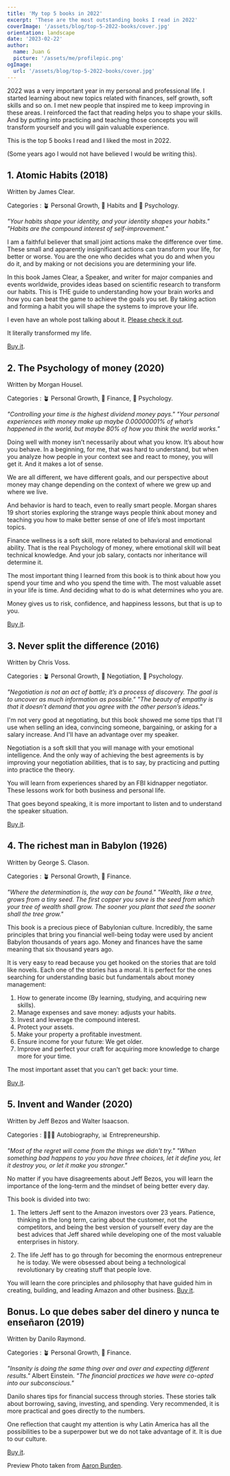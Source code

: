 ```yaml
---
title: 'My top 5 books in 2022'
excerpt: 'These are the most outstanding books I read in 2022'
coverImage: '/assets/blog/top-5-2022-books/cover.jpg'
orientation: landscape
date: '2023-02-22'
author:
  name: Juan G
  picture: '/assets/me/profilepic.png'
ogImage:
  url: '/assets/blog/top-5-2022-books/cover.jpg'
---
```


2022 was a very important year in my personal and professional life. I started learning about new topics related with finances, self growth, soft skills and so on.
I met new people that inspired me to keep improving in these areas.
I reinforced the fact that reading helps you to shape your skills. And by putting into practicing and teaching those concepts you will transform yourself and you will gain valuable experience.

This is the top 5 books I read and I liked the most in 2022.

(Some years ago I would not have believed I would be writing this).

## 1. Atomic Habits (2018)

Written by James Clear.

Categories : 🪴 Personal Growth, 📆 Habits and 🧠 Psychology.

_"Your habits shape your identity, and your identity shapes your habits."_
_"Habits are the compound interest of self-improvement."_

I am a faithful believer that small joint actions make the difference over time. These small and apparently insignificant actions can transform your life, for better or worse. You are the one who decides what you do and when you do it, and by making or not decisions you are determining your life.

In this book James Clear, a Speaker, and writer for major companies and events worldwide, provides ideas based on scientific research to transform our habits.
This is THE guide to understanding how your brain works and how you can beat the game to achieve the goals you set.
By taking action and forming a habit you will shape the systems to improve your life.

I even have an whole post talking about it. [Please check it out](https://www.juango.dev/posts/atomic-habits).

It literally transformed my life.

[Buy it](https://jamesclear.com/atomic-habits).

## 2. The Psychology of money (2020)

Written by Morgan Housel.

Categories : 🪴 Personal Growth, 🐷 Finance, 🧠 Psychology.

_"Controlling your time is the highest dividend money pays."_
_"Your personal experiences with money make up maybe 0.00000001% of what’s happened in the world, but maybe 80% of how you think the world works."_

Doing well with money isn’t necessarily about what you know. It’s about how you behave. In a beginning, for me, that was hard to understand, but when you analyze how people in your context see and react to money, you will get it. And it makes a lot of sense.

We are all different, we have different goals, and our perspective about money may change depending on the context of where we grew up and where we live.

And behavior is hard to teach, even to really smart people. Morgan shares 19 short stories exploring the strange ways people think about money and teaching you how to make better sense of one of life’s most important topics.

Finance wellness is a soft skill, more related to behavioral and emotional ability. That is the real Psychology of money, where emotional skill will beat technical knowledge. And your job salary, contacts nor inheritance will determine it.

The most important thing I learned from this book is to think about how you spend your time and who you spend the time with. The most valuable asset in your life is time. And deciding what to do is what determines who you are.

Money gives us to risk, confidence, and happiness lessons, but that is up to you.

[Buy it](https://www.amazon.com/Psychology-Money-Timeless-lessons-happiness/dp/0857197681).

## 3. Never split the difference (2016)

Written by Chris Voss.

Categories : 🪴 Personal Growth, 🤝 Negotiation, 🧠 Psychology.

_"Negotiation is not an act of battle; it’s a process of discovery. The goal is to uncover as much information as possible."_
_"The beauty of empathy is that it doesn’t demand that you agree with the other person’s ideas."_

I'm not very good at negotiating, but this book showed me some tips that I'll use when selling an idea, convincing someone, bargaining, or asking for a salary increase. And I'll have an advantage over my speaker.

Negotiation is a soft skill that you will manage with your emotional intelligence. And the only way of achieving the best agreements is by improving your negotiation abilities, that is to say, by practicing and putting into practice the theory.

You will learn from experiences shared by an FBI kidnapper negotiator. These lessons work for both business and personal life.

That goes beyond speaking, it is more important to listen and to understand the speaker situation.

[Buy it](https://www.amazon.com/Never-Split-Difference-Negotiating-Depended/dp/0062407805).

## 4. The richest man in Babylon (1926)

Written by George S. Clason.

Categories : 🪴 Personal Growth, 🐷 Finance.

_"Where the determination is, the way can be found."_
_"Wealth, like a tree, grows from a tiny seed. The first copper you save is the seed from which your tree of wealth shall grow. The sooner you plant that seed the sooner shall the tree grow."_

This book is a precious piece of Babylonian culture. Incredibly, the same principles that bring you financial well-being today were used by ancient Babylon thousands of years ago. Money and finances have the same meaning that six thousand years ago.

It is very easy to read because you get hooked on the stories that are told like novels. Each one of the stories has a moral. It is perfect for the ones searching for understanding basic but fundamentals about money management:

1. How to generate income (By learning, studying, and acquiring new skills).
2. Manage expenses and save money: adjusts your habits.
3. Invest and leverage the compound interest.
4. Protect your assets.
5. Make your property a profitable investment.
6. Ensure income for your future: We get older.
7. Improve and perfect your craft for acquiring more knowledge to charge more for your time.

The most important asset that you can't get back: your time.

[Buy it](https://www.buscalibre.com.co/libro-the-richest-man-in-babylon-original-1926-edition-libro-en-ingles/9781508524359/p/53644915).

## 5. Invent and Wander (2020)

Written by Jeff Bezos and Walter Isaacson.

Categories : 💆🏻‍♂️ Autobiography, 📊 Entrepreneurship.

_"Most of the regret will come from the things we didn't try."_
_"When something bad happens to you you have three choices, let it define you, let it destroy you, or let it make you stronger."_

No matter if you have disagreements about Jeff Bezos, you will learn the importance of the long-term and the mindset of being better every day.

This book is divided into two:

1. The letters Jeff sent to the Amazon investors over 23 years. Patience, thinking in the long term, caring about the customer, not the competitors, and being the best version of yourself every day are the best advices that Jeff shared while developing one of the most valuable enterprises in history.

2. The life Jeff has to go through for becoming the enormous entrepreneur he is today. We were obsessed about being a technological revolutionary by creating stuff that people love.

You will learn the core principles and philosophy that have guided him in creating, building, and leading Amazon and other business.
[Buy it](https://www.amazon.com/-/es/Walter-Isaacson-ebook/dp/B08BCCT6MW).

## Bonus. Lo que debes saber del dinero y nunca te enseñaron (2019)

Written by Danilo Raymond.

Categories : 🪴 Personal Growth, 🐷 Finance.

_"Insanity is doing the same thing over and over and expecting different results."_ Albert Einstein.
_"The financial practices we have were co-opted into our subconscious."_

Danilo shares tips for financial success through stories. These stories talk about borrowing, saving, investing, and spending.
Very recommended, it is more practical and goes directly to the numbers.

One reflection that caught my attention is why Latin America has all the possibilities to be a superpower but we do not take advantage of it. It is due to our culture.

[Buy it](https://www.planetadelibros.com.co/libro-lo-que-debes-saber-del-dinero-y-nunca-te-ensenaron-nueva-edicion/352267).

Preview Photo taken from [Aaron Burden](https://unsplash.com/es/fotos/QJDzYT_K8Xg?utm_source=unsplash&utm_medium=referral&utm_content=creditCopyText).
